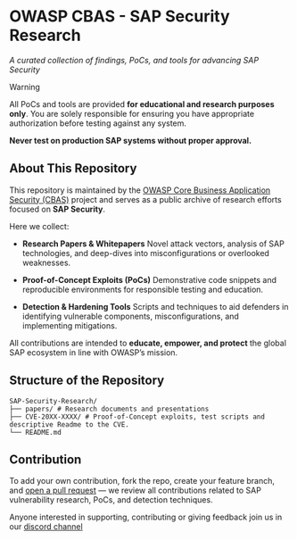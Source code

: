 # OWASP CBAS - SAP Security Research
_A curated collection of findings, PoCs, and tools for advancing SAP Security_

> [!Warning]
> All PoCs and tools are provided **for educational and research purposes only**.
> You are solely responsible for ensuring you have appropriate authorization before testing against any system.
>
> **Never test on production SAP systems without proper approval.**

## About This Repository

This repository is maintained by the [OWASP Core Business Application Security (CBAS)](https://owasp.org/www-project-core-business-application-security/) project and serves as a public archive of research efforts focused on **SAP Security**.

Here we collect:

- **Research Papers & Whitepapers**
Novel attack vectors, analysis of SAP technologies, and deep-dives into misconfigurations or overlooked weaknesses.

- **Proof-of-Concept Exploits (PoCs)**
Demonstrative code snippets and reproducible environments for responsible testing and education.

- **Detection & Hardening Tools**
Scripts and techniques to aid defenders in identifying vulnerable components, misconfigurations, and implementing mitigations.

All contributions are intended to **educate, empower, and protect** the global SAP ecosystem in line with OWASP’s mission.

## Structure of the Repository
```text
SAP-Security-Research/
├── papers/ # Research documents and presentations
├── CVE-20XX-XXXX/ # Proof-of-Concept exploits, test scripts and descriptive Readme to the CVE.
└── README.md
```

## Contribution

To add your own contribution, fork the repo, create your feature branch, and [open a pull request](https://github.com/SecuritySilverbacks/sap-security-research/pulls) — we review all contributions related to SAP vulnerability research, PoCs, and detection techniques.

Anyone interested in supporting, contributing or giving feedback join us in our [discord channel](https://discord.gg/8c9jwUQ)
